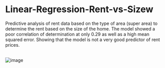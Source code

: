 # Linear-Regression-Rent-vs-Sizew
Predictive analysis of rent data based on the type of area (super area) to determine the rent based on the size of the home.
The model showed a poor correlation of determination at only 0.29 as well as a high mean squared error. Showing that the model is not a very good predictor of rent prices.
<br/><br/>

![image](https://github.com/BrandonScottWilliams/Linear-Regression-Rent-vs-Size/assets/99148657/a22b7e62-85bb-462a-a33a-8097a565d3e7)

